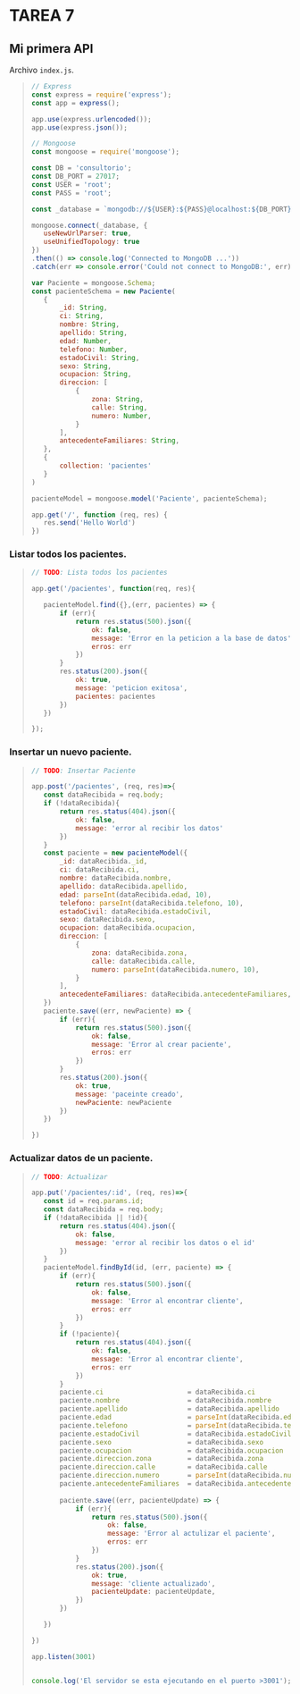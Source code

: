 # TAREA 7

## Mi primera API

Archivo `index.js`.

>```javascript
>// Express
>const express = require('express');
>const app = express();
>
>app.use(express.urlencoded());
>app.use(express.json());
>
>// Mongoose
>const mongoose = require('mongoose');
>
>const DB = 'consultorio';
>const DB_PORT = 27017;
>const USER = 'root';
>const PASS = 'root';
>
>const _database = `mongodb://${USER}:${PASS}@localhost:${DB_PORT}/${DB}?authSource=admin`;
>
>mongoose.connect(_database, {
>    useNewUrlParser: true,
>    useUnifiedTopology: true
>})
>.then(() => console.log('Connected to MongoDB ...'))
>.catch(err => console.error('Could not connect to MongoDB:‌', err));
>
>var Paciente = mongoose.Schema;
>const pacienteSchema = new Paciente(
>    {
>        _id: String,
>        ci: String,
>        nombre: String,
>        apellido: String,
>        edad: Number,
>        telefono: Number,
>        estadoCivil: String,
>        sexo: String,
>        ocupacion: String,
>        direccion: [
>            {
>                zona: String,
>                calle: String,
>                numero: Number,
>            }
>        ],
>        antecedenteFamiliares: String,
>    },
>    {
>        collection: 'pacientes'
>    }
>)
>
>pacienteModel = mongoose.model('Paciente', pacienteSchema);
>
>app.get('/', function (req, res) {
>    res.send('Hello World')
>})
>
>```

### Listar todos los pacientes.

>```javascript
>// TODO: Lista todos los pacientes
>
>app.get('/pacientes', function(req, res){
>
>    pacienteModel.find({},(err, pacientes) => {
>        if (err){
>            return res.status(500).json({
>                ok: false,
>                message: 'Error en la peticion a la base de datos',
>                erros: err
>            })
>        }
>        res.status(200).json({
>            ok: true,
>            message: 'peticion exitosa',
>            pacientes: pacientes
>        })
>    })
>
>});
>
>```

### Insertar un nuevo paciente.

>```javascript
>// TODO: Insertar Paciente
>
>app.post('/pacientes', (req, res)=>{
>    const dataRecibida = req.body;
>    if (!dataRecibida){
>        return res.status(404).json({
>            ok: false,
>            message: 'error al recibir los datos'
>        })
>    }
>    const paciente = new pacienteModel({
>        _id: dataRecibida._id,
>        ci: dataRecibida.ci,
>        nombre: dataRecibida.nombre,
>        apellido: dataRecibida.apellido,
>        edad: parseInt(dataRecibida.edad, 10),
>        telefono: parseInt(dataRecibida.telefono, 10),
>        estadoCivil: dataRecibida.estadoCivil,
>        sexo: dataRecibida.sexo,
>        ocupacion: dataRecibida.ocupacion,
>        direccion: [
>            {
>                zona: dataRecibida.zona,
>                calle: dataRecibida.calle,
>                numero: parseInt(dataRecibida.numero, 10),
>            }
>        ],
>        antecedenteFamiliares: dataRecibida.antecedenteFamiliares,
>    })
>    paciente.save((err, newPaciente) => {
>        if (err){
>            return res.status(500).json({
>                ok: false,
>                message: 'Error al crear paciente',
>                erros: err
>            })
>        }
>        res.status(200).json({
>            ok: true,
>            message: 'paceinte creado',
>            newPaciente: newPaciente
>        })
>    })
>
>})
>```

### Actualizar datos de un paciente.

>```javascript
>// TODO: Actualizar 
>
>app.put('/pacientes/:id', (req, res)=>{
>    const id = req.params.id;
>    const dataRecibida = req.body;
>    if (!dataRecibida || !id){
>        return res.status(404).json({
>            ok: false,
>            message: 'error al recibir los datos o el id'
>        })
>    }
>    pacienteModel.findById(id, (err, paciente) => {
>        if (err){
>            return res.status(500).json({
>                ok: false,
>                message: 'Error al encontrar cliente',
>                erros: err
>            })
>        }
>        if (!paciente){
>            return res.status(404).json({
>                ok: false,
>                message: 'Error al encontrar cliente',
>                erros: err
>            })
>        }
>        paciente.ci                     = dataRecibida.ci                       ? dataRecibida.ci                       : paciente.ci                     ;
>        paciente.nombre                 = dataRecibida.nombre                   ? dataRecibida.nombre                   : paciente.nombre                 ;
>        paciente.apellido               = dataRecibida.apellido                 ? dataRecibida.apellido                 : paciente.apellido               ;
>        paciente.edad                   = parseInt(dataRecibida.edad, 10)       ? parseInt(dataRecibida.edad, 10)       : paciente.edad                   ;
>        paciente.telefono               = parseInt(dataRecibida.telefono, 10)   ? parseInt(dataRecibida.telefono, 10)   : paciente.telefono               ;
>        paciente.estadoCivil            = dataRecibida.estadoCivil              ? dataRecibida.estadoCivil              : paciente.estadoCivil            ;
>        paciente.sexo                   = dataRecibida.sexo                     ? dataRecibida.sexo                     : paciente.sexo                   ;
>        paciente.ocupacion              = dataRecibida.ocupacion                ? dataRecibida.ocupacion                : paciente.ocupacion              ;
>        paciente.direccion.zona         = dataRecibida.zona                     ? dataRecibida.zona                     : paciente.direccion.zona         ;
>        paciente.direccion.calle        = dataRecibida.calle                    ? dataRecibida.calle                    : paciente.direccion.calle        ;
>        paciente.direccion.numero       = parseInt(dataRecibida.numero, 10)     ? parseInt(dataRecibida.numero, 10)     : paciente.direccion.numero       ;
>        paciente.antecedenteFamiliares  = dataRecibida.antecedenteFamiliares    ? dataRecibida.antecedenteFamiliares    : paciente.antecedenteFamiliares  ;
>        
>        paciente.save((err, pacienteUpdate) => {
>            if (err){
>                return res.status(500).json({
>                    ok: false,
>                    message: 'Error al actulizar el paciente',
>                    erros: err
>                })
>            }
>            res.status(200).json({
>                ok: true,
>                message: 'cliente actualizado',
>                pacienteUpdate: pacienteUpdate,
>            })
>        })
>
>    })
>
>})
>
>app.listen(3001)
>
>
>console.log('El servidor se esta ejecutando en el puerto >3001');
>```
